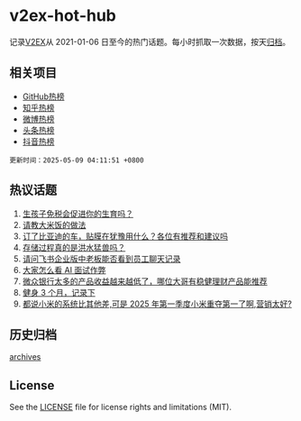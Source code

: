 # v2ex-hot-hub

 记录[V2EX](https://www.v2ex.com/)从 2021-01-06 日至今的热门话题。每小时抓取一次数据，按天[归档](archives)。
 
 ## 相关项目

- [GitHub热榜](https://github.com/lonnyzhang423/github-hot-hub)
- [知乎热榜](https://github.com/lonnyzhang423/zhihu-hot-hub)
- [微博热榜](https://github.com/lonnyzhang423/weibo-hot-hub)
- [头条热榜](https://github.com/lonnyzhang423/toutiao-hot-hub)
- [抖音热榜](https://github.com/lonnyzhang423/douyin-hot-hub)


 `更新时间：2025-05-09 04:11:51 +0800`

## 热议话题

1. [生孩子免税会促进你的生育吗？](https://www.v2ex.com/t/1130370)
1. [请教大米饭的做法](https://www.v2ex.com/t/1130342)
1. [订了比亚迪的车，贴膜在犹豫用什么？各位有推荐和建议吗](https://www.v2ex.com/t/1130362)
1. [存储过程真的是洪水猛兽吗？](https://www.v2ex.com/t/1130319)
1. [请问飞书企业版中老板能否看到员工聊天记录](https://www.v2ex.com/t/1130318)
1. [大家怎么看 AI 面试作弊](https://www.v2ex.com/t/1130311)
1. [微众银行太多的产品收益越来越低了，哪位大哥有稳健理财产品能推荐](https://www.v2ex.com/t/1130308)
1. [健身 3 个月，记录下](https://www.v2ex.com/t/1130335)
1. [都说小米的系统比其他差,可是 2025 年第一季度小米重夺第一了啊,营销太好?](https://www.v2ex.com/t/1130404)

## 历史归档

[archives](archives)

## License

See the [LICENSE](LICENSE) file for license rights and limitations (MIT).
